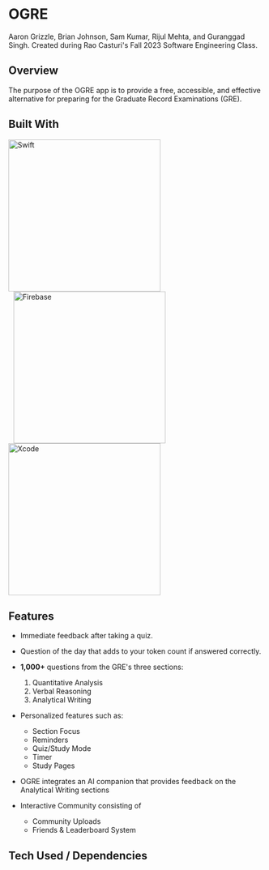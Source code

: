 # OGRE

Aaron Grizzle, Brian Johnson, Sam Kumar, Rijul Mehta, and Guranggad Singh. Created during Rao Casturi's Fall 2023 Software Engineering Class. 

## Overview

The purpose of the OGRE app is to provide a free, accessible, and effective alternative for preparing for the Graduate Record Examinations (GRE). 

## Built With

<img src="https://1000logos.net/wp-content/uploads/2020/09/Swift-Logo.png" alt = "Swift" width="300">
<img src="https://firebase.google.com/static/downloads/brand-guidelines/PNG/logo-standard.png" alt = "Firebase" style="margin-left:10px;width:300px;">
<img src="https://cdn.icon-icons.com/icons2/2699/PNG/512/apple_xcode_logo_icon_169562.png" alt = "Xcode" width="300">

## Features

- Immediate feedback after taking a quiz.

- Question of the day that adds to your token count if answered correctly.

- **1,000+** questions from the GRE's three sections:
  <ol>
    <li>Quantitative Analysis</li>
    <li>Verbal Reasoning</li>
    <li>Analytical Writing</li>

  </ol>

- Personalized features such as:
  - Section Focus
  - Reminders
  - Quiz/Study Mode
  - Timer
  - Study Pages

- OGRE integrates an AI companion that provides feedback on the Analytical Writing sections

- Interactive Community consisting of
  - Community Uploads
  - Friends & Leaderboard System
  
## Tech Used / Dependencies
